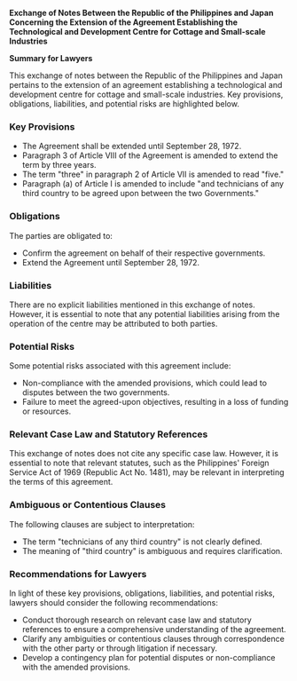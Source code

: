 **Exchange of Notes Between the Republic of the Philippines and Japan Concerning the Extension of the Agreement Establishing the Technological and Development Centre for Cottage and Small-scale Industries**

**Summary for Lawyers**

This exchange of notes between the Republic of the Philippines and Japan pertains to the extension of an agreement establishing a technological and development centre for cottage and small-scale industries. Key provisions, obligations, liabilities, and potential risks are highlighted below.

### Key Provisions

*   The Agreement shall be extended until September 28, 1972.
*   Paragraph 3 of Article VIII of the Agreement is amended to extend the term by three years.
*   The term "three" in paragraph 2 of Article VII is amended to read "five."
*   Paragraph (a) of Article I is amended to include "and technicians of any third country to be agreed upon between the two Governments."

### Obligations

The parties are obligated to:

*   Confirm the agreement on behalf of their respective governments.
*   Extend the Agreement until September 28, 1972.

### Liabilities

There are no explicit liabilities mentioned in this exchange of notes. However, it is essential to note that any potential liabilities arising from the operation of the centre may be attributed to both parties.

### Potential Risks

Some potential risks associated with this agreement include:

*   Non-compliance with the amended provisions, which could lead to disputes between the two governments.
*   Failure to meet the agreed-upon objectives, resulting in a loss of funding or resources.

### Relevant Case Law and Statutory References

This exchange of notes does not cite any specific case law. However, it is essential to note that relevant statutes, such as the Philippines' Foreign Service Act of 1969 (Republic Act No. 1481), may be relevant in interpreting the terms of this agreement.

### Ambiguous or Contentious Clauses

The following clauses are subject to interpretation:

*   The term "technicians of any third country" is not clearly defined.
*   The meaning of "third country" is ambiguous and requires clarification.

### Recommendations for Lawyers

In light of these key provisions, obligations, liabilities, and potential risks, lawyers should consider the following recommendations:

*   Conduct thorough research on relevant case law and statutory references to ensure a comprehensive understanding of the agreement.
*   Clarify any ambiguities or contentious clauses through correspondence with the other party or through litigation if necessary.
*   Develop a contingency plan for potential disputes or non-compliance with the amended provisions.